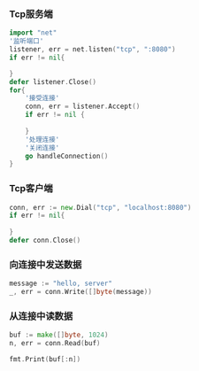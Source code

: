 ### Tcp服务端
```go
import "net"
'监听端口'
listener, err = net.listen("tcp", ":8080")
if err != nil{

}
defer listener.Close()
for{
	'接受连接'
	conn, err = listener.Accept()
	if err != nil {
		
	}
	'处理连接'
	'关闭连接'
	go handleConnection()
}
```

### Tcp客户端
```go
conn, err := new.Dial("tcp", "localhost:8080")
if err != nil{
	
}
defer conn.Close()
```

### 向连接中发送数据
```go
message := "hello, server"
_, err = conn.Write([]byte(message))
```

### 从连接中读数据
```go
buf := make([]byte, 1024)
n, err = conn.Read(buf)

fmt.Print(buf[:n])
```